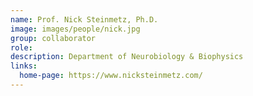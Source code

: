 ```yaml
---
name: Prof. Nick Steinmetz, Ph.D.
image: images/people/nick.jpg
group: collaborator
role:
description: Department of Neurobiology & Biophysics
links:
  home-page: https://www.nicksteinmetz.com/
---
```

